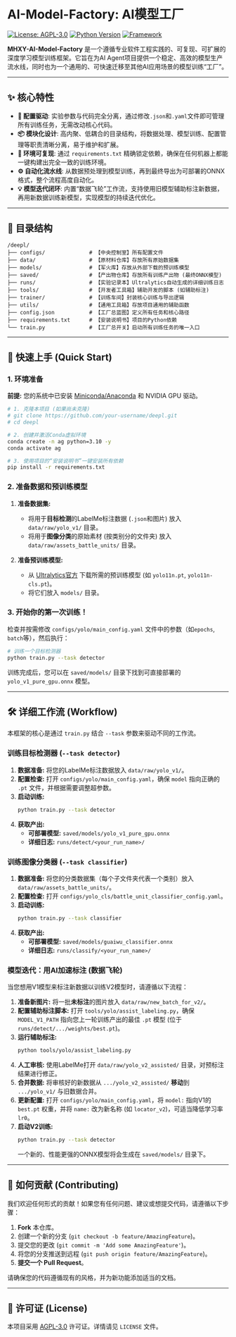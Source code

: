 
# AI-Model-Factory: AI模型工厂

[![License: AGPL-3.0](https://img.shields.io/badge/License-AGPL--3.0-blue.svg)](https://www.gnu.org/licenses/agpl-3.0)
[![Python Version](https://img.shields.io/badge/Python-3.10%2B-blue)](https://www.python.org/downloads/)
[![Framework](https://img.shields.io/badge/Framework-YOLOv8-orange)](https://ultralytics.com/)

**MHXY-AI-Model-Factory** 是一个遵循专业软件工程实践的、可复现、可扩展的深度学习模型训练框架。它旨在为AI Agent项目提供一个稳定、高效的模型生产流水线，同时也为一个通用的、可快速迁移至其他AI应用场景的模型训练“工厂”。

---

## ✨ 核心特性

-   **🚀 配置驱动**: 实验参数与代码完全分离，通过修改`.json`和`.yaml`文件即可管理所有训练任务，无需改动核心代码。
-   **📦 模块化设计**: 高内聚、低耦合的目录结构，将数据处理、模型训练、配置管理等职责清晰分离，易于维护和扩展。
-   **🔧 环境可复现**: 通过 `requirements.txt` 精确锁定依赖，确保在任何机器上都能一键构建出完全一致的训练环境。
-   **⚙️ 自动化流水线**: 从数据预处理到模型训练，再到最终导出为可部署的ONNX格式，整个流程高度自动化。
-   **💡 模型迭代闭环**: 内置“数据飞轮”工作流，支持使用旧模型辅助标注新数据，再用新数据训练新模型，实现模型的持续迭代优化。

---

## 📖 目录结构

```
/deepl/
├── configs/              # 【中央控制室】所有配置文件
├── data/                 # 【原材料仓库】存放所有原始数据集
├── models/               # 【军火库】存放从外部下载的预训练模型
├── saved/                # 【产出物仓库】存放所有训练产出物 (最终ONNX模型)
├── runs/                 # 【实验记录本】Ultralytics自动生成的详细训练日志
├── tools/                # 【开发者工具箱】辅助开发的脚本 (如辅助标注)
├── trainer/              # 【训练车间】封装核心训练与导出逻辑
├── utils/                # 【通用工具箱】存放项目通用的辅助函数
├── config.json           # 【工厂总蓝图】定义所有任务和核心路径
├── requirements.txt      # 【安装说明书】项目的Python依赖
└── train.py              # 【工厂总开关】启动所有训练任务的唯一入口
```

---

## 🚀 快速上手 (Quick Start)

### 1. 环境准备

**前提:** 您的系统中已安装 [Miniconda/Anaconda](https://www.anaconda.com/download) 和 NVIDIA GPU 驱动。

```bash
# 1. 克隆本项目 (如果尚未克隆)
# git clone https://github.com/your-username/deepl.git
# cd deepl

# 2. 创建并激活Conda虚拟环境
conda create -n ag python=3.10 -y
conda activate ag

# 3. 使用项目的“安装说明书”一键安装所有依赖
pip install -r requirements.txt
```

### 2. 准备数据和预训练模型

1.  **准备数据集:**
    *   将用于**目标检测**的LabelMe标注数据 (`.json`和图片) 放入 `data/raw/yolo_v1/` 目录。
    *   将用于**图像分类**的原始素材 (按类别分的文件夹) 放入 `data/raw/assets_battle_units/` 目录。

2.  **准备预训练模型:**
    *   从 [Ultralytics官方](https://github.com/ultralytics/ultralytics) 下载所需的预训练模型 (如 `yolo11n.pt`, `yolo11n-cls.pt`)。
    *   将它们放入 `models/` 目录。

### 3. 开始你的第一次训练！

检查并按需修改 `configs/yolo/main_config.yaml` 文件中的参数（如`epochs`, `batch`等），然后执行：

```bash
# 训练一个目标检测器
python train.py --task detector
```

训练完成后，您可以在 `saved/models/` 目录下找到可直接部署的 `yolo_v1_pure_gpu.onnx` 模型。

---

## 🛠️ 详细工作流 (Workflow)

本框架的核心是通过 `train.py` 结合 `--task` 参数来驱动不同的工作流。

### 训练目标检测器 (`--task detector`)

1.  **数据准备:** 将您的LabelMe标注数据放入 `data/raw/yolo_v1/`。
2.  **配置检查:** 打开 `configs/yolo/main_config.yaml`，确保 `model` 指向正确的 `.pt` 文件，并根据需要调整超参数。
3.  **启动训练:**
    ```bash
    python train.py --task detector
    ```
4.  **获取产出:**
    *   **可部署模型:** `saved/models/yolo_v1_pure_gpu.onnx`
    *   **详细日志:** `runs/detect/<your_run_name>/`

### 训练图像分类器 (`--task classifier`)

1.  **数据准备:** 将您的分类数据集（每个子文件夹代表一个类别）放入 `data/raw/assets_battle_units/`。
2.  **配置检查:** 打开 `configs/yolo_cls/battle_unit_classifier_config.yaml`。
3.  **启动训练:**
    ```bash
    python train.py --task classifier
    ```
4.  **获取产出:**
    *   **可部署模型:** `saved/models/guaiwu_classifier.onnx`
    *   **详细日志:** `runs/classify/<your_run_name>/`

### 模型迭代：用AI加速标注 (数据飞轮)

当您想用V1模型来标注新数据以训练V2模型时，请遵循以下流程：

1.  **准备新图片:** 将一批**未标注**的图片放入 `data/raw/new_batch_for_v2/`。
2.  **配置辅助标注脚本:** 打开 `tools/yolo/assist_labeling.py`，确保 `MODEL_V1_PATH` 指向您上一轮训练产出的最佳 `.pt` 模型 (位于`runs/detect/.../weights/best.pt`)。
3.  **运行辅助标注:**
    ```bash
    python tools/yolo/assist_labeling.py
    ```
4.  **人工审核:** 使用LabelMe打开 `data/raw/yolo_v2_assisted/` 目录，对预标注结果进行修正。
5.  **合并数据:** 将审核好的新数据从 `.../yolo_v2_assisted/` **移动**到 `.../yolo_v1/` 与旧数据合并。
6.  **更新配置:** 打开 `configs/yolo/main_config.yaml`，将 `model:` 指向V1的 `best.pt` 权重，并将 `name:` 改为新名称 (如 `locator_v2`)，可适当降低学习率 `lr0`。
7.  **启动V2训练:**
    ```bash
    python train.py --task detector
    ```
    一个新的、性能更强的ONNX模型将会生成在 `saved/models/` 目录下。

---

## 🤝 如何贡献 (Contributing)

我们欢迎任何形式的贡献！如果您有任何问题、建议或想提交代码，请遵循以下步骤：

1.  **Fork** 本仓库。
2.  创建一个新的分支 (`git checkout -b feature/AmazingFeature`)。
3.  提交您的更改 (`git commit -m 'Add some AmazingFeature'`)。
4.  将您的分支推送到远程 (`git push origin feature/AmazingFeature`)。
5.  **提交一个 Pull Request**。

请确保您的代码遵循现有的风格，并为新功能添加适当的文档。

---

## 📄 许可证 (License)

本项目采用 [AGPL-3.0](https://www.gnu.org/licenses/agpl-3.0) 许可证。详情请见 `LICENSE` 文件。

